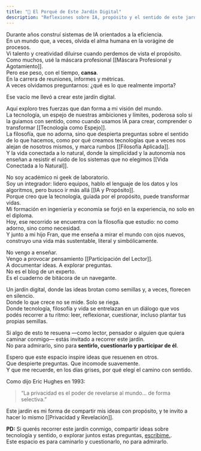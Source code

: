 ```yaml
---
title: "🌱 El Porqué de Este Jardín Digital"
description: "Reflexiones sobre IA, propósito y el sentido de este jardín digital."
---
```

Durante años construí sistemas de IA orientados a la eficiencia.  
En un mundo que, a veces, olvida el alma humana en la vorágine de procesos.  
Vi talento y creatividad diluirse cuando perdemos de vista el propósito.  
Como muchos, usé la máscara profesional [[Máscara Profesional y Agotamiento]].  
Pero ese peso, con el tiempo, **cansa**.  
En la carrera de reuniones, informes y métricas.  
A veces olvidamos preguntarnos: ¿qué es lo que realmente importa?

Ese vacío me llevó a crear este jardín digital.

Aquí exploro tres fuerzas que dan forma a mi visión del mundo.  
La tecnología, un espejo de nuestras ambiciones y límites, poderosa solo si la guiamos con sentido, como cuando usamos IA para crear, comprender o transformar [[Tecnología como Espejo]].  
La filosofía, que no adorna, sino que despierta preguntas sobre el sentido de lo que hacemos, como por qué creamos tecnologías que a veces nos alejan de nosotros mismos, y marca rumbos [[Filosofía Aplicada]].  
Y la vida conectada a lo natural, donde la simplicidad y la autonomía nos enseñan a resistir el ruido de los sistemas que no elegimos [[Vida Conectada a lo Natural]].

No soy académico ni geek de laboratorio.  
Soy un integrador: lidero equipos, hablo el lenguaje de los datos y los algoritmos, pero busco ir más allá [[IA y Propósito]].  
Porque creo que la tecnología, guiada por el propósito, puede transformar vidas.  
Mi formación en ingeniería y economía se forjó en la experiencia, no solo en el diploma.  
Hoy, ese recorrido se encuentra con la filosofía que estudio: no como adorno, sino como necesidad.  
Y junto a mi hijo Fran, que me enseña a mirar el mundo con ojos nuevos, construyo una vida más sustentable, literal y simbólicamente.

No vengo a enseñar.  
Vengo a provocar pensamiento [[Participación del Lector]].  
A documentar ideas. A explorar preguntas.  
No es el blog de un experto.  
Es el cuaderno de bitácora de un navegante.

Un jardín digital, donde las ideas brotan como semillas y, a veces, florecen en silencio.  
Donde lo que crece no se mide. Solo se riega.  
Donde tecnología, filosofía y vida se entrelazan en un diálogo que vos podés recorrer a tu ritmo: leer, reflexionar, cuestionar, incluso plantar tus propias semillas.

Si algo de esto te resuena —como lector, pensador o alguien que quiera caminar conmigo— estás invitado a recorrer este jardín.  
No para admirarlo, sino para **sentirlo, cuestionarlo y participar de él**.

Espero que este espacio inspire ideas que resuenen en otros.  
Que despierte preguntas. Que incomode suavemente.  
Y que me recuerde, en los días grises, por qué elegí el camino con sentido.

Como dijo Eric Hughes en 1993:  
> “La privacidad es el poder de revelarse al mundo… de forma selectiva.”  

Este jardín es mi forma de compartir mis ideas con propósito, y te invito a hacer lo mismo [[Privacidad y Revelación]].

**PD:** Si querés recorrer este jardín conmigo, compartir ideas sobre tecnología y sentido, o explorar juntos estas preguntas, [escribime.](mailto:fernandoequintana@icloud.com).  
Este espacio es para caminarlo y cuestionarlo, no para admirarlo.